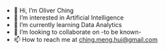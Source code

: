 - 👋 Hi, I’m Oliver Ching
- 👀 I’m interested in Artificial Intelligence
- 🌱 I’m currently learning Data Analytics
- 💞️ I’m looking to collaborate on -to be known-
- 📫 How to reach me at ching.meng.hui@gmail.com

<!---
viol170/viol170 is a ✨ special ✨ repository because its `README.md` (this file) appears on your GitHub profile.
You can click the Preview link to take a look at your changes.
--->
